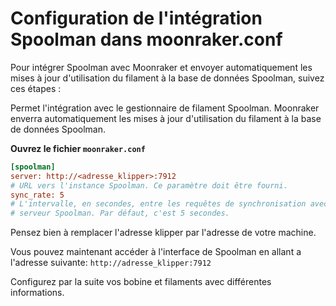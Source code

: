 # Configuration de l'intégration Spoolman dans moonraker.conf

Pour intégrer Spoolman avec Moonraker et envoyer automatiquement les mises à jour d'utilisation du filament à la base de données Spoolman, suivez ces étapes :

   Permet l'intégration avec le gestionnaire de filament Spoolman. Moonraker enverra automatiquement les mises à jour d'utilisation du filament à la base de données Spoolman.

 **Ouvrez le fichier `moonraker.conf`**

   ```ini
   [spoolman]
   server: http://<adresse_klipper>:7912
   # URL vers l'instance Spoolman. Ce paramètre doit être fourni.
   sync_rate: 5
   # L'intervalle, en secondes, entre les requêtes de synchronisation avec le
   # serveur Spoolman. Par défaut, c'est 5 secondes.
   ```

Pensez bien à remplacer l'adresse klipper par l'adresse de votre machine.

Vous pouvez maintenant accéder à l'interface de Spoolman en allant a l'adresse suivante:
      ```
      http://adresse_klipper:7912
      ```

Configurez par la suite vos bobine et filaments avec différentes informations.
